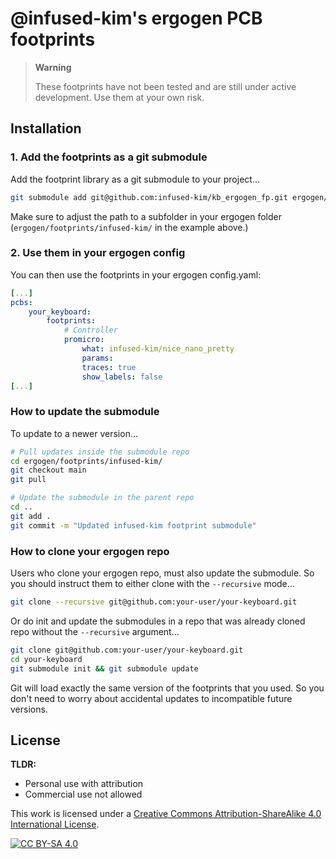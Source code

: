 # @infused-kim's ergogen PCB footprints

> **Warning**
>
> These footprints have not been tested and are still under active development. Use them at your own risk.

## Installation

### 1. Add the footprints as a git submodule

Add the footprint library as a git submodule to your project...

```bash
git submodule add git@github.com:infused-kim/kb_ergogen_fp.git ergogen/footprints/infused-kim/
```

Make sure to adjust the path to a subfolder in your ergogen folder (`ergogen/footprints/infused-kim/` in the example above.)

### 2. Use them in your ergogen config

You can then use the footprints in your ergogen config.yaml:

```yaml
[...]
pcbs:
    your_keyboard:
        footprints:
            # Controller
            promicro:
                what: infused-kim/nice_nano_pretty
                params:
                traces: true
                show_labels: false
[...]
```

### How to update the submodule

To update to a newer version...

```bash
# Pull updates inside the submodule repo
cd ergogen/footprints/infused-kim/
git checkout main
git pull

# Update the submodule in the parent repo
cd ..
git add .
git commit -m "Updated infused-kim footprint submodule"
```

### How to clone your ergogen repo

Users who clone your ergogen repo, must also update the submodule. So you should instruct them to either clone with the `--recursive` mode...

```bash
git clone --recursive git@github.com:your-user/your-keyboard.git
```

Or do init and update the submodules in a repo that was already cloned repo without the `--recursive` argument...

```bash
git clone git@github.com:your-user/your-keyboard.git
cd your-keyboard
git submodule init && git submodule update
```

Git will load exactly the same version of the footprints that you used. So you don't need to worry about accidental updates to incompatible future versions.

## License

**TLDR:**

- Personal use with attribution
- Commercial use not allowed

This work is licensed under a
[Creative Commons Attribution-ShareAlike 4.0 International License][cc-by-sa].

[![CC BY-SA 4.0][cc-by-sa-image]][cc-by-sa]

[cc-by-sa]: http://creativecommons.org/licenses/by-sa/4.0/
[cc-by-sa-image]: https://licensebuttons.net/l/by-sa/4.0/88x31.png
[cc-by-sa-shield]: https://img.shields.io/badge/License-CC%20BY--SA%204.0-lightgrey.svg
